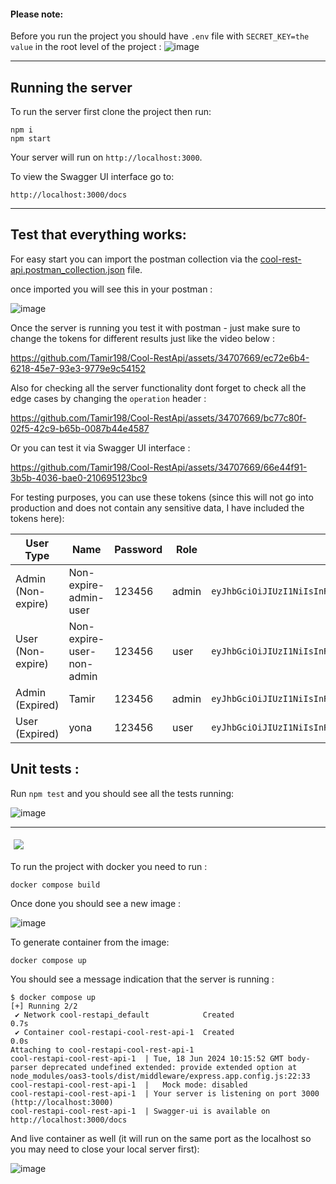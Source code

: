 
#### Please note: 

Before you run the project you should have `.env` file with `SECRET_KEY=the value` in the root level of the project : 
![image](https://github.com/Tamir198/Cool-RestApi/assets/34707669/d0c02689-4426-4c56-a051-585e47d16aa6)



 

---

## Running the server
To run the server first clone the project then run:

```
npm i
npm start
```

Your server will run on `http://localhost:3000`.

To view the Swagger UI interface go to:

```
http://localhost:3000/docs
```

---

## Test that everything works:

For easy start you can import the postman collection via the  [cool-rest-api.postman_collection.json](https://github.com/Tamir198/Cool-RestApi/blob/main/cool-rest-api.postman_collection.json) file.

once imported you will see this in your postman : 

![image](https://github.com/Tamir198/Cool-RestApi/assets/34707669/84cdcac5-705c-4a8b-b5f5-3fc981155e3d)

Once the server is running you test it with postman - just make sure to change the tokens for different results just like the video below : 

https://github.com/Tamir198/Cool-RestApi/assets/34707669/ec72e6b4-6218-45e7-93e3-9779e9c54152

Also for checking all the server functionality dont forget to check all the edge cases by changing the `operation` header : 

https://github.com/Tamir198/Cool-RestApi/assets/34707669/bc77c80f-02f5-42c9-b65b-0087b44e4587



Or you can test it via Swagger UI interface : 



https://github.com/Tamir198/Cool-RestApi/assets/34707669/66e44f91-3b5b-4036-bae0-210695123bc9


For testing purposes, you can use these tokens (since this will not go into production and does not contain any sensitive data, I have included the tokens here):

| User Type          | Name                     | Password   | Role       | Token                                                                                               |
|--------------------|--------------------------|------------|------------|-----------------------------------------------------------------------------------------------------|
| Admin (Non-expire) | Non-expire-admin-user    | 123456     | admin      | `eyJhbGciOiJIUzI1NiIsInR5cCI6IkpXVCJ9.eyJuYW1lIjoiTm9uLWV4cGlyZS11c2VyIiwicGFzc3dvcmQiOiIxMjM0NTYiLCJyb2xlIjoiYWRtaW4iLCJpYXQiOjE3MTg2OTkyNDMsImV4cCI6MjAzNDI3NTI0M30.pPIRx6vOjzXVcAwJi82C9bLyRyDTyznspDAIGrSZSGk` |
| User (Non-expire)  | Non-expire-user-non-admin| 123456     | user       | `eyJhbGciOiJIUzI1NiIsInR5cCI6IkpXVCJ9.eyJuYW1lIjoiTm9uLWV4cGlyZS1ub24tYWRtaW4tdXNlciIsInBhc3N3b3JkIjoiMTIzNDU2Iiwicm9sZSI6InVzZXIiLCJpYXQiOjE3MTg2OTk1NDgsImV4cCI6MjAzNDI3NTU0OH0.qrskmS6mcLEeV46UTGRNZF2YY9yt67tpmbRXyjKHtSM` |
| Admin (Expired)    | Tamir                    | 123456     | admin      | `eyJhbGciOiJIUzI1NiIsInR5cCI6IkpXVCJ9.eyJuYW1lIjoiVGFtaXIiLCJwYXNzd29yZCI6IjEyMzQ1NiIsInJvbGUiOiJhZG1pbiIsImlhdCI6MTcxODY5NzU5NywiZXhwIjoxNzE4NzAxMTk3fQ.QuR3OoCKRUiiO54ybRwTsWQgMzNit9p2LhXi5Wej_1A` |
| User (Expired)     | yona                     | 123456     | user       | `eyJhbGciOiJIUzI1NiIsInR5cCI6IkpXVCJ9.eyJuYW1lIjoieW9uYSIsInBhc3N3b3JkIjoiMTIzNDU2Iiwicm9sZSI6InVzZXIiLCJpYXQiOjE3MTg2OTg5MjcsImV4cCI6MTcxODY5ODk4N30.bkEeKpf8HvoDnFr__1M5nqm0IFzZBGK3_rM_QzfqR3g` |


## Unit tests : 

Run `npm test` and you should see all the tests running: 

![image](https://github.com/Tamir198/Cool-RestApi/assets/34707669/fc7f21c4-c729-4ab2-8bf8-55002eb8e0bb)


---

  <img src="https://skillicons.dev/icons?i=docker"  style="margin: 5px;">


To run the project with docker you need to run : 

```
docker compose build
```

Once done you should see a new image : 

![image](https://github.com/Tamir198/Cool-RestApi/assets/34707669/98da3670-e4ea-49e8-bf91-dd4c2da3ece7)

To generate container from the image: 

```
docker compose up
```

You should see a message indication that the server is running : 

```
$ docker compose up
[+] Running 2/2
 ✔ Network cool-restapi_default            Created                                                                                                                                               0.7s 
 ✔ Container cool-restapi-cool-rest-api-1  Created                                                                                                                                               0.0s 
Attaching to cool-restapi-cool-rest-api-1
cool-restapi-cool-rest-api-1  | Tue, 18 Jun 2024 10:15:52 GMT body-parser deprecated undefined extended: provide extended option at node_modules/oas3-tools/dist/middleware/express.app.config.js:22:33
cool-restapi-cool-rest-api-1  |   Mock mode: disabled
cool-restapi-cool-rest-api-1  | Your server is listening on port 3000 (http://localhost:3000)
cool-restapi-cool-rest-api-1  | Swagger-ui is available on http://localhost:3000/docs
```

And live container as well (it will run on the same port as the localhost so you may need to close your local server first): 

![image](https://github.com/Tamir198/Cool-RestApi/assets/34707669/acd5a375-1b66-4747-a12c-7b0f84433257)



